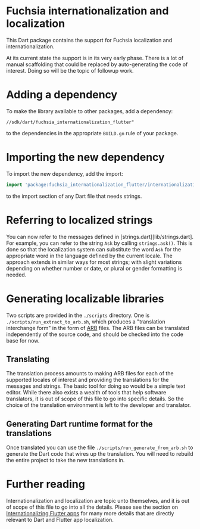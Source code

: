 # Fuchsia internationalization and localization

This Dart package contains the support for Fuchsia localization and
internationalization.

At its current state the support is in its very early phase.  There is a lot of
manual scaffolding that could be replaced by auto-generating the code of
interest.  Doing so will be the topic of followup work.

# Adding a dependency

To make the library available to other packages, add a dependency:

```
//sdk/dart/fuchsia_internationalization_flutter"
```

to the dependencies in the appropriate `BUILD.gn` rule of your package.

# Importing the new dependency

To import the new dependency, add the import:

```dart
import 'package:fuchsia_internationalization_flutter/internationalization.dart';
```

to the import section of any Dart file that needs strings.

# Referring to localized strings

You can now refer to the messages defined in [strings.dart][lib/strings.dart].
For example, you can refer to the string `Ask` by calling `strings.ask()`.
This is done so that the localization system can substitute the word `Ask` for
the appropriate word in the language defined by the current locale.  The approach
extends in similar ways for most strings; with slight variations depending on
whether number or date, or plural or gender formatting is needed.

# Generating localizable libraries

Two scripts are provided in the `./scripts` directory.  One is
`./scripts/run_extract_to_arb.sh`, which produces a "translation interchange
form" in the form of [ARB][arb] files. The ARB files can be translated
independently of the source code, and should be checked into the code base for
now.

## Translating

The translation process amounts to making ARB files for each of the supported
locales of interest and providing the translations for the messages and
strings.  The basic tool for doing so would be a simple text editor. While
there also exists a wealth of tools that help software translators, it is out
of scope of this file to go into specific details.  So the choice of the
translation environment is left to the developer and translator.

## Generating Dart runtime format for the translations

Once translated you can use the file `./scripts/run_generate_from_arb.sh` to
generate the Dart code that wires up the translation.  You will need to rebuild
the entire project to take the new translations in.

# Further reading

Internationalization and localization are topic unto themselves, and it is out
of scope of this file to go into all the details.  Please see the section
on [Internationalizing Flutter apps][1] for many more details that are directly
relevant to Dart and Flutter app localization.

[1]: https://flutter.dev/docs/development/accessibility-and-localization/internationalization
[arb]: https://github.com/google/app-resource-bundle
